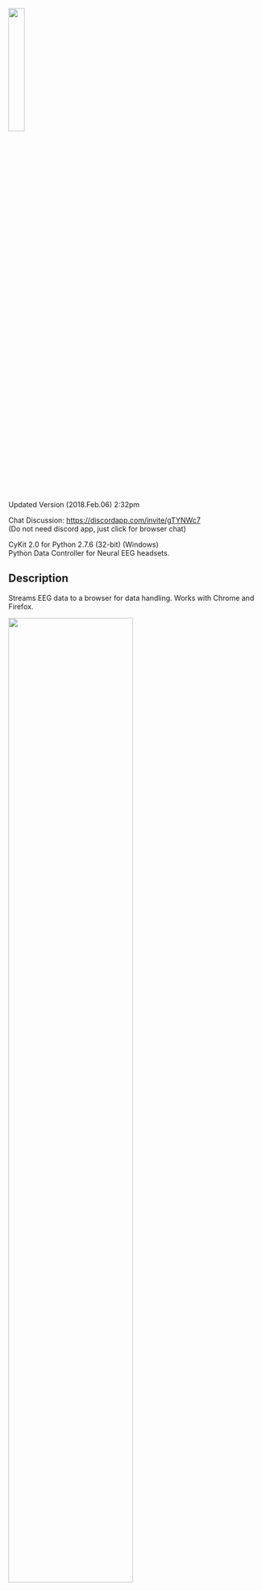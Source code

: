 <img src="https://github.com/CymatiCorp/CyKITv2/blob/gitImages/git-Images/CyKITv2.png" width=25% height=25% ><br>
Updated Version (2018.Feb.06) 2:32pm


Chat Discussion:
https://discordapp.com/invite/gTYNWc7 <br>
(Do not need discord app, just click for browser chat)

CyKit 2.0 for Python 2.7.6 (32-bit) (Windows) <br>
Python Data Controller for Neural EEG headsets.

Description
-----------
Streams EEG data to a browser for data handling.
Works with Chrome and Firefox.

<img src="https://github.com/CymatiCorp/CyKITv2/blob/gitImages/git-Images/CyKITpreview.png" width=70% height=70% ><br><br>

Requirements
------------
* Windows
* Python 2.7.6
* 32-bit version of Python

```
pycrypto 2.6.1 (32-bit) and pywinusb 0.4.1 are now included into this repository.
(No installation necessary. Simply extract this repository to a folder and run.
see below for usage details.)
```


Usage
-----

<img src="https://github.com/CymatiCorp/CyKITv2/blob/gitImages/git-Images/helpFile.png" width=70% height=70% ><br>

```
example 1.
python.exe CyKITv2.py 127.0.0.1 18675 2

example 2.
python.exe CyKITv2.py 127.0.0.1 15309 4 info

example 3.
python.exe CyKITv2.py 127.0.0.1 12991 6 info+confirm
```

* Open a browser. (Firefox/Chrome)
* Open Web Document in project: /Web/CyKITv2.html
* Enter localhost and listen port used to run CyKITv2.py
* Press "Connect"


Optional Flags
--------------
<img src="https://github.com/CymatiCorp/CyKITv2/blob/gitImages/git-Images/help1.png" width=40% height=40% ><br>
'confirm' flag enabled, lets you manually confirm what device to use.

<img src="https://github.com/CymatiCorp/CyKITv2/blob/gitImages/git-Images/help2.png" width=70% height=70% ><br>
'info' flag enabled. View additional product information about your
usb devices.

<img src="https://github.com/CymatiCorp/CyKITv2/blob/gitImages/git-Images/help4.png" width=70% height=70% ><br>
'nocounter' flag enabled. The first 2 bytes (and delimiters) are not included<br>
in the output data. May be useful for formatting data for other applications.


Features
--------

* Uses Python thre`ading.
* Able to connect locally to localhost. (no need for http servers)
* Scrolling
* Able to make use of EEG data via javascript.
* EEG graphing.
* Masking (Advanced feature lets you manipulate data functions in real-time)
* Streams to any program via TCP stream.
* EEG logging. Can display in Emotiv programs.

Note: Does not currently stream to openvibe. <br>


Bluetooth Support
-----------------
<img src="https://github.com/CymatiCorp/CyKITv2/blob/gitImages/git-Images/btle_win.png" width=80% height=80% ><br>

Currently CyKIT does not have bluetooth support integrated into it. However we can direct you to the
resources that incorporate bluetooth for Emotiv. Because Emotiv devices uses Bluetooth LE, which is not
natively supported in Windows 7 or below. It can only be run on Windows 8 or 10, which supports BTLE. 
Special Thanks to CaptainSmiley for creating this Bluetooth port:

![Bluetooth Development](https://github.com/CymatiCorp/CyKITv2/blob/gitImages/Documentation/Bluetooth_Development-Epoc.pdf) <br>
![Bluetooth Application](https://github.com/CymatiCorp/CyKITv2/blob/gitImages/Bluetooth/emotivBT.zip) <br>


OpenViBE Support
----------------
![OpenViBE Setup](https://github.com/CymatiCorp/CyKITv2/blob/gitImages/Documentation/OpenViBE.md)


Beta
----

Gyro Data --- Coming Soon.  <br><br>
Note: Switching to Gyro-mode may cause EEG to stop displaying.  <br>
Refresh the browser if this occurs. <br>

* Feel free to offer comments and suggests via Issues, for further <br>
information check our Discord server.  Submit new push requests,  <br>
if you have something to contribute. <br>
